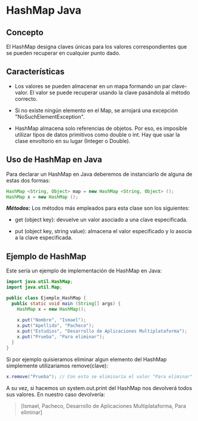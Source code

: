 # HashMap Java

## Concepto
El HashMap designa claves únicas para los valores correspondientes que se pueden recuperar en cualquier punto dado.

## Características
- Los valores se pueden almacenar en un mapa formando un par clave-valor. El valor se puede recuperar usando la clave pasándola al método correcto.

- Si no existe ningún elemento en el Map, se arrojará una excepción "NoSuchElementException".

- HashMap almacena solo referencias de objetos. Por eso, es imposible utilizar tipos de datos primitivos como double o int. Hay que usar la clase envoltorio en su lugar (Integer o Double).

## Uso de HashMap en Java
Para declarar un HashMap en Java deberemos de instanciarlo de alguna de estas dos formas:

```java
HashMap <String, Object> map = new HashMap <String, Object> ();
HashMap x = new HashMap ();
```

***Métodos:***
Los métodos más empleados para esta clase son los siguientes:
- get (object key): devuelve un valor asociado a una clave especificada.

- put (object key, string value): almacena el valor especificado y lo asocia a la clave especificada.

## Ejemplo de HashMap
Este sería un ejemplo de implementación de HashMap en Java:

```java
import java.util.HashMap;
import java.util.Map;

public class Ejemplo_HashMap {
  public static void main (String[] args) {
    HashMap x = new HashMap();
    
    x.put("Nombre", "Ismael");
    x.put("Apellido", "Pacheco");
    x.put("Estudios", "Desarrollo de Aplicaciones Multiplataforma");
    x.put("Prueba", "Para eliminar");
  }
}
```

Si por ejemplo quisieramos eliminar algun elemento del HashMap simplemente utilizariamos remove(clave):

```java
x.remove("Prueba"); // Con esto se eliminaría el valor "Para eliminar" asociado a la clave "Prueba"
```

A su vez, si hacemos un system.out.print del HashMap nos devolverá todos sus valores. En nuestro caso devolvería:

> [Ismael, Pacheco, Desarrollo de Aplicaciones Multiplataforma, Para eliminar]
